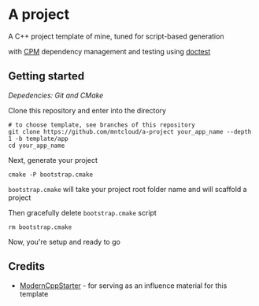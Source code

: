 # A project
A C++ project template of mine, tuned for script-based generation

with [CPM](https://github.com/cpm-cmake/CPM.cmake) dependency management and testing using [doctest](https://github.com/doctest/doctest)

## Getting started
*Depedencies: Git and CMake*

Clone this repository and enter into the directory
```shell
# to choose template, see branches of this repository
git clone https://github.com/mntcloud/a-project your_app_name --depth 1 -b template/app
cd your_app_name
```
Next, generate your project 
```shell
cmake -P bootstrap.cmake
```
`bootstrap.cmake` will take your project root folder name and will scaffold a project

Then gracefully delete `bootstrap.cmake` script
```shell
rm bootstrap.cmake
```
Now, you're setup and ready to go

## Credits
- [ModernCppStarter](https://github.com/TheLartians/ModernCppStarter) - for serving as an influence material for this template

